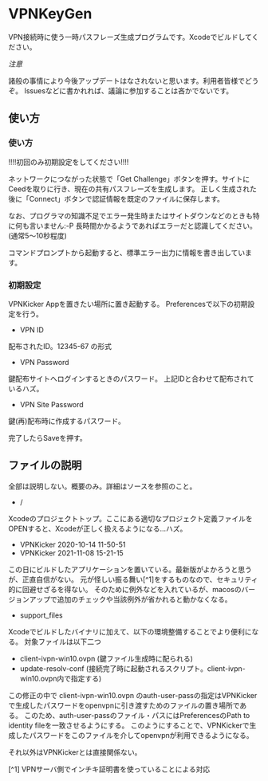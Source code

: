 # VPNKeyGen
VPN接続時に使う一時パスフレーズ生成プログラムです。Xcodeでビルドしてください。

*注意*

諸般の事情により今後アップデートはなされないと思います。利用者皆様でどうぞ。
Issuesなどに書かれれば、議論に参加することは吝かでないです。

## 使い方
### 使い方
!!!!初回のみ初期設定をしてください!!!!

ネットワークにつながった状態で「Get Challenge」ボタンを押す。サイトにCeedを取りに行き、現在の共有パスフレーズを生成します。
正しく生成された後に「Connect」ボタンで認証情報を既定のファイルに保存します。

なお、プログラマの知識不足でエラー発生時またはサイトダウンなどのときも特に何も言いません:-P
長時間かかるようであればエラーだと認識してください。(通常5〜10秒程度)

コマンドプロンプトから起動すると、標準エラー出力に情報を書き出しています。

### 初期設定
VPNKicker Appを置きたい場所に置き起動する。
Preferencesで以下の初期設定を行う。
- VPN ID

配布されたID。12345-67 の形式
- VPN Password

鍵配布サイトへログインするときのパスワード。
上記IDと合わせて配布されているハズ。

- VPN Site Password

鍵(再)配布時に作成するパスワード。

完了したらSaveを押す。

## ファイルの説明
全部は説明しない。概要のみ。詳細はソースを参照のこと。

- /

Xcodeのプロジェクトトップ。ここにある適切なプロジェクト定義ファイルをOPENすると、Xcodeが正しく扱えるようになる...ハズ。
- VPNKicker 2020-10-14 11-50-51
- VPNKicker 2021-11-08 15-21-15

この日にビルドしたアプリケーションを置いている。最新版がよかろうと思うが、正直自信がない。
元が怪しい振る舞い[^1]をするものなので、セキュリティ的に回避せざるを得ない。
そのために例外などを入れているが、macosのバージョンアップで追加のチェックや当該例外が省かれると動かなくなる。
- support_files

Xcodeでビルドしたバイナリに加えて、以下の環境整備することでより便利になる。
対象ファイルは以下二つ
- client-ivpn-win10.ovpn (鍵ファイル生成時に配られる)
- update-resolv-conf (接続完了時に起動されるスクリプト。client-ivpn-win10.ovpn内で指定する)

この修正の中で client-ivpn-win10.ovpn のauth-user-passの指定はVPNKickerで生成したパスワードをopenvpnに引き渡すためのファイルの置き場所である。
このため、auth-user-passのファイル・パスにはPreferencesのPath to identity fileを一致させるようにする。
このようにすることで、VPNKickerで生成したパスワードをこのファイルを介してopenvpnが利用できるようになる。

それ以外はVPNKickerとは直接関係ない。

[^1] VPNサーバ側でインチキ証明書を使っていることによる対応
